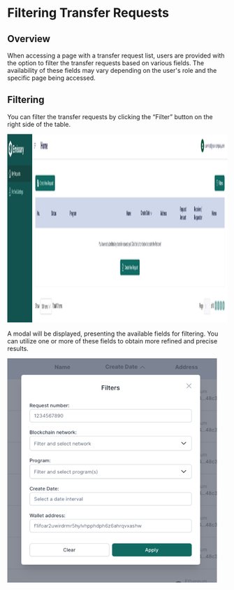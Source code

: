 # Filtering Transfer Requests

## Overview

When accessing a page with a transfer request list, users are provided with the option to filter the transfer requests based on various fields. The availability of these fields may vary depending on the user's role and the specific page being accessed.

## Filtering

You can filter the transfer requests by clicking the “Filter” button on the right side of the table.

<img src="../../images/empty-transfer-list.png" alt="Empty transfer request list" style="height: 430px; width:2111px;"/>

A modal will be displayed, presenting the available fields for filtering. You can utilize one or more of these fields to obtain more refined and precise results.

<img src="../../images/filter.png" alt="Filter transfer request modal" style="height: 512px; width:480px;"/>
